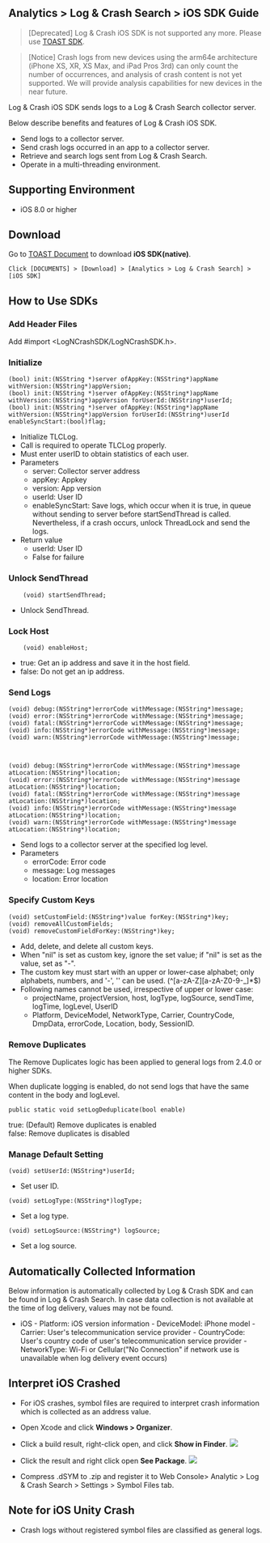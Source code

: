 ## Analytics > Log & Crash Search > iOS SDK Guide

> [Deprecated] 
> Log & Crash iOS SDK is not supported any more. 
> Please use [TOAST SDK](http://docs.toast.com/en/TOAST/en/toast-sdk/overview/). 

> [Notice]
> Crash logs from new devices using the arm64e architecture (iPhone XS, XR, XS Max, and iPad Pros 3rd) can only count the number of occurrences, and analysis of crash content is not yet supported.
> We will provide analysis capabilities for new devices in the near future.

Log & Crash iOS SDK sends logs to a Log & Crash Search collector server.

Below describe benefits and features of Log & Crash iOS SDK.

- Send logs to a collector server.
- Send crash logs occurred in an app to a collector server.
- Retrieve and search logs sent from Log & Crash Search.
- Operate in a multi-threading environment.

## Supporting Environment
- iOS 8.0 or higher

## Download

Go to [TOAST Document](http://docs.toast.com/en/Download/) to download **iOS SDK(native)**.

```
Click [DOCUMENTS] > [Download] > [Analytics > Log & Crash Search] > [iOS SDK] 
```

## How to Use SDKs

### Add Header Files

Add #import <LogNCrashSDK/LogNCrashSDK.h>.

### Initialize

```
(bool) init:(NSString *)server ofAppKey:(NSString*)appName withVersion:(NSString*)appVersion;
(bool) init:(NSString *)server ofAppKey:(NSString*)appName withVersion:(NSString*)appVersion forUserId:(NSString*)userId;
(bool) init:(NSString *)server ofAppKey:(NSString*)appName withVersion:(NSString*)appVersion forUserId:(NSString*)userId enableSyncStart:(bool)flag;
```

- Initialize TLCLog.
- Call is required to operate TLCLog properly.
- Must enter userID to obtain statistics of each user.
- Parameters
  - server: Collector server address
  - appKey: Appkey
  - version: App version
  - userId: User ID
  - enableSyncStart: Save logs, which occur when it is true, in queue without sending to server before startSendThread is called. Nevertheless, if a crash occurs, unlock ThreadLock and send the logs.
- Return value
  - userId: User ID
  - False for failure

### Unlock SendThread

```
	(void) startSendThread;
```

- Unlock SendThread.

### Lock Host

```
	(void) enableHost;
```

- true: Get an ip address and save it in the host field.
- false: Do not get an ip address.

### Send Logs

```
(void) debug:(NSString*)errorCode withMessage:(NSString*)message;
(void) error:(NSString*)errorCode withMessage:(NSString*)message;
(void) fatal:(NSString*)errorCode withMessage:(NSString*)message;
(void) info:(NSString*)errorCode withMessage:(NSString*)message;
(void) warn:(NSString*)errorCode withMessage:(NSString*)message;



(void) debug:(NSString*)errorCode withMessage:(NSString*)message atLocation:(NSString*)location;
(void) error:(NSString*)errorCode withMessage:(NSString*)message atLocation:(NSString*)location;
(void) fatal:(NSString*)errorCode withMessage:(NSString*)message atLocation:(NSString*)location;
(void) info:(NSString*)errorCode withMessage:(NSString*)message atLocation:(NSString*)location;
(void) warn:(NSString*)errorCode withMessage:(NSString*)message atLocation:(NSString*)location;
```

- Send logs to a collector server at the specified log level.
- Parameters
  - errorCode: Error code
  - message: Log messages
  - location: Error location

### Specify Custom Keys

```
(void) setCustomField:(NSString*)value forKey:(NSString*)key;
(void) removeAllCustomFields;
(void) removeCustomFieldForKey:(NSString*)key;
```

- Add, delete, and delete all custom keys.
- When "nil" is set as custom key, ignore the set value; if "nil" is set as the value, set as "-".
- The custom key must start with an upper or lower-case alphabet; only alphabets, numbers, and \'-\', \'\' can be used. (\^\[a-zA-Z\]\[a-zA-Z0-9-\_\]\*\$)
- Following names cannot be used, irrespective of upper or lower case:
  - projectName, projectVersion, host, logType, logSource, sendTime, logTime, logLevel, UserID
  - Platform, DeviceModel, NetworkType, Carrier, CountryCode, DmpData, errorCode, Location, body, SessionID.

### Remove Duplicates

The Remove Duplicates logic has been applied to general logs from 2.4.0
or higher SDKs.

When duplicate logging is enabled, do not send logs that have the same
content in the body and logLevel.

```
public static void setLogDeduplicate(bool enable)
```

true: (Default) Remove duplicates is enabled<br>
false: Remove duplicates is disabled

### Manage Default Setting

```
(void) setUserId:(NSString*)userId;
```

- Set user ID.

```
(void) setLogType:(NSString*)logType;
```

- Set a log type.

```
(void) setLogSource:(NSString*) logSource;
```

- Set a log source.

## Automatically Collected Information

Below information is automatically collected by Log & Crash SDK and can be found in Log & Crash Search. In case data collection is not available at the time of log delivery, values may not be found.  

- iOS
  \- Platform: iOS version information
  \- DeviceModel: iPhone model
  \- Carrier: User's telecommunication service provider
  \- CountryCode: User's country code of user's telecommunication service provider
  \- NetworkType: Wi-Fi or Cellular("No Connection\" if network use is unavailable when log delivery event occurs)

## Interpret iOS Crashed
- For iOS crashes, symbol files are required to interpret crash information which is collected as an address value.

- Open Xcode and click **Windows \> Organizer**.

- Click a build result, right-click open, and click **Show in Finder**.
  ![](http://static.toastoven.net/prod_logncrash/13.png)

- Click the result and right click open **See Package**.
  ![](http://static.toastoven.net/prod_logncrash/14.png)

- Compress .dSYM to .zip and register it to Web Console> Analytic > Log & Crash Search > Settings > Symbol Files tab.

## Note for iOS Unity Crash

- Crash logs without registered symbol files are classified as general logs.
